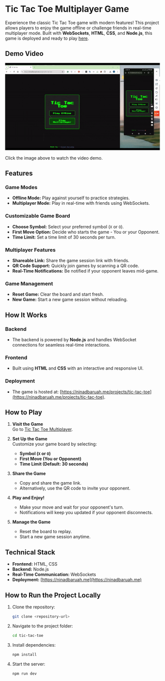 # Tic Tac Toe Multiplayer Game

Experience the classic Tic Tac Toe game with modern features! This project allows players to enjoy the game offline or challenge friends in real-time multiplayer mode. Built with **WebSockets**, **HTML**, **CSS**, and **Node.js**, this game is deployed and ready to play [here](https://ninadbaruah.me/projects/tic-tac-toe).

## Demo Video
[![Tic Tac Toe Demo](./public/gifs/priview.gif)](https://ninadbaruah.me/videos/tic-tac-toe-project.mp4)

Click the image above to watch the video demo.

## Features


### Game Modes

- **Offline Mode:** Play against yourself to practice strategies.
- **Multiplayer Mode:** Play in real-time with friends using WebSockets.

### Customizable Game Board

- **Choose Symbol:** Select your preferred symbol (`X` or `O`).
- **First Move Option:** Decide who starts the game - You or your Opponent.
- **Time Limit:** Set a time limit of 30 seconds per turn.

### Multiplayer Features

- **Shareable Link:** Share the game session link with friends.
- **QR Code Support:** Quickly join games by scanning a QR code.
- **Real-Time Notifications:** Be notified if your opponent leaves mid-game.

### Game Management

- **Reset Game:** Clear the board and start fresh.
- **New Game:** Start a new game session without reloading.

## How It Works

### Backend

- The backend is powered by **Node.js** and handles WebSocket connections for seamless real-time interactions.

### Frontend

- Built using **HTML** and **CSS** with an interactive and responsive UI.

### Deployment

- The game is hosted at: [https://ninadbaruah.me/projects/tic-tac-toe](https://ninadbaruah.me/projects/tic-tac-toe).

## How to Play

1. **Visit the Game**  
   Go to [Tic Tac Toe Multiplayer](https://ninadbaruah.me/projects/tic-tac-toe).
2. **Set Up the Game**  
   Customize your game board by selecting:

   - **Symbol (`X` or `O`)**
   - **First Move (You or Opponent)**
   - **Time Limit (Default: 30 seconds)**

3. **Share the Game**

   - Copy and share the game link.
   - Alternatively, use the QR code to invite your opponent.

4. **Play and Enjoy!**

   - Make your move and wait for your opponent's turn.
   - Notifications will keep you updated if your opponent disconnects.

5. **Manage the Game**
   - Reset the board to replay.
   - Start a new game session anytime.

## Technical Stack

- **Frontend:** HTML, CSS
- **Backend:** Node.js
- **Real-Time Communication:** WebSockets
- **Deployment:** [https://ninadbaruah.me](https://ninadbaruah.me)

## How to Run the Project Locally

1. Clone the repository:
   ```bash
   git clone <repository-url>
   ```
2. Navigate to the project folder:
    ```bash
    cd tic-tac-toe
    ```
3. Install dependencies:
    ```bash
    npm install
    ```
4. Start the server:
    ```bash
    npm run dev
    ````
